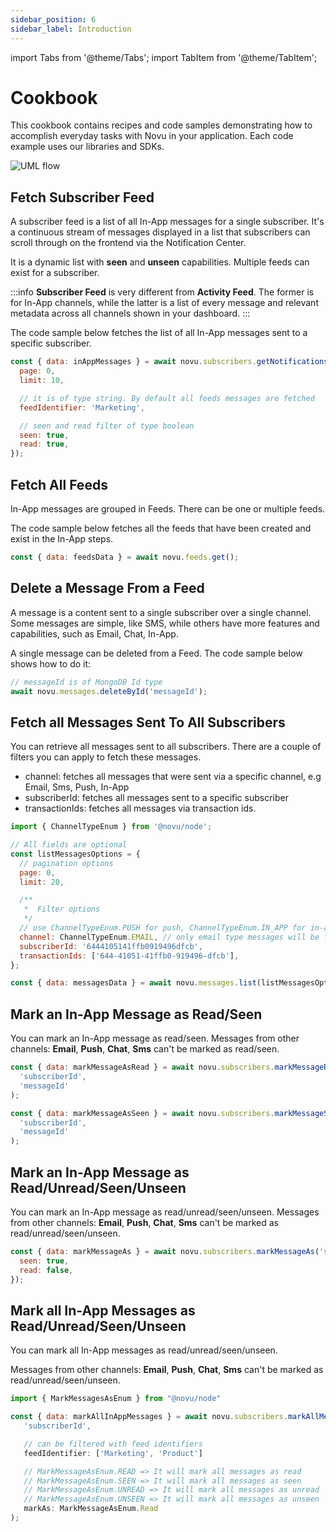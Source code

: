```yaml
---
sidebar_position: 6
sidebar_label: Introduction
---
```


import Tabs from '@theme/Tabs';
import TabItem from '@theme/TabItem';

# Cookbook

This cookbook contains recipes and code samples demonstrating how to accomplish everyday tasks with Novu in your application. Each code example uses our libraries and SDKs.

![UML flow](https://res.cloudinary.com/dxc6bnman/image/upload/v1690181515/flow-2x-straight-white-bg_l8elfm.png)

## Fetch Subscriber Feed

A subscriber feed is a list of all In-App messages for a single subscriber. It's a continuous stream of messages displayed in a list that subscribers can scroll through on the frontend via the Notification Center.

It is a dynamic list with **seen** and **unseen** capabilities. Multiple feeds can exist for a subscriber.

:::info
**Subscriber Feed** is very different from **Activity Feed**. The former is for In-App channels, while the latter is a list of every message and relevant metadata across all channels shown in your dashboard.
:::

The code sample below fetches the list of all In-App messages sent to a specific subscriber.

<Tabs groupId="language" queryString>
  <TabItem value="js" label="Node.js">

```js
const { data: inAppMessages } = await novu.subscribers.getNotificationsFeed('subscriberId', {
  page: 0,
  limit: 10,

  // it is of type string. By default all feeds messages are fetched
  feedIdentifier: 'Marketing',

  // seen and read filter of type boolean
  seen: true,
  read: true,
});
```

</TabItem>
</Tabs>

## Fetch All Feeds

In-App messages are grouped in Feeds. There can be one or multiple feeds.

The code sample below fetches all the feeds that have been created and exist in the In-App steps.

<Tabs groupId="language" queryString>
  <TabItem value="js" label="Node.js">

```javascript
const { data: feedsData } = await novu.feeds.get();
```

</TabItem>
</Tabs>

## Delete a Message From a Feed

A message is a content sent to a single subscriber over a single channel. Some messages are simple, like SMS, while others have more features and capabilities, such as Email, Chat, In-App.

A single message can be deleted from a Feed. The code sample below shows how to do it:

<Tabs groupId="language" queryString>
  <TabItem value="js" label="Node.js">

```javascript
// messageId is of MongoDB Id type
await novu.messages.deleteById('messageId');
```

  </TabItem>
</Tabs>

## Fetch all Messages Sent To All Subscribers

You can retrieve all messages sent to all subscribers. There are a couple of filters you can apply to fetch these messages.

- channel: fetches all messages that were sent via a specific channel, e.g Email, Sms, Push, In-App
- subscriberId: fetches all messages sent to a specific subscriber
- transactionIds: fetches all messages via transaction ids.

<Tabs groupId="language" queryString>
  <TabItem value="js" label="Node.js">

```javascript
import { ChannelTypeEnum } from '@novu/node';

// All fields are optional
const listMessagesOptions = {
  // pagination options
  page: 0,
  limit: 20,

  /**
   *  Filter options
   */
  // use ChannelTypeEnum.PUSH for push, ChannelTypeEnum.IN_APP for in-app,
  channel: ChannelTypeEnum.EMAIL, // only email type messages will be fetched
  subscriberId: '6444105141ffb0919496dfcb',
  transactionIds: ['644-41051-41ffb0-919496-dfcb'],
};

const { data: messagesData } = await novu.messages.list(listMessagesOptions);
```

  </TabItem>
</Tabs>

## Mark an In-App Message as Read/Seen

You can mark an In-App message as read/seen. Messages from other channels: **Email**, **Push**, **Chat**, **Sms** can't be marked as read/seen.

<Tabs groupId="language" queryString>
  <TabItem value="js" label="Node.js">

```javascript
const { data: markMessageAsRead } = await novu.subscribers.markMessageRead(
  'subscriberId',
  'messageId'
);

const { data: markMessageAsSeen } = await novu.subscribers.markMessageSeen(
  'subscriberId',
  'messageId'
);
```

  </TabItem>
</Tabs>

## Mark an In-App Message as Read/Unread/Seen/Unseen

You can mark an In-App message as read/unread/seen/unseen. Messages from other channels: **Email**, **Push**, **Chat**, **Sms** can't be marked as read/unread/seen/unseen.

<Tabs groupId="language" queryString>
  <TabItem value="js" label="Node.js">

```javascript
const { data: markMessageAs } = await novu.subscribers.markMessageAs('subscriberId', 'messageId', {
  seen: true,
  read: false,
});
```

  </TabItem>
</Tabs>

## Mark all In-App Messages as Read/Unread/Seen/Unseen

You can mark all In-App messages as read/unread/seen/unseen.

Messages from other channels: **Email**, **Push**, **Chat**, **Sms** can't be marked as read/unread/seen/unseen.

<Tabs groupId="language" queryString>
  <TabItem value="js" label="Node.js">

```javascript
import { MarkMessagesAsEnum } from "@novu/node"

const { data: markAllInAppMessages } = await novu.subscribers.markAllMessagesAs(
   'subscriberId',

   // can be filtered with feed identifiers
   feedIdentifier: ['Marketing', 'Product']

   // MarkMessageAsEnum.READ => It will mark all messages as read
   // MarkMessageAsEnum.SEEN => It will mark all messages as seen
   // MarkMessageAsEnum.UNREAD => It will mark all messages as unread
   // MarkMessageAsEnum.UNSEEN => It will mark all messages as unseen
   markAs: MarkMessageAsEnum.Read
);
```

  </TabItem>
</Tabs>

